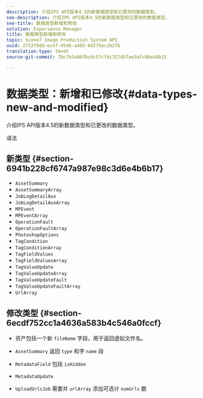 ```yaml
---
description: 介绍IPS API版本4.5的新数据类型和已更改的数据类型。
seo-description: 介绍IPS API版本4.5的新数据类型和已更改的数据类型。
seo-title: 数据类型新增和修改
solution: Experience Manager
title: 数据类型新增和修改
topic: Scene7 Image Production System API
uuid: 2752f9dd-ec47-45d6-a465-6d275ec2b2fb
translation-type: tm+mt
source-git-commit: 7bc7b3a86fbcdc57cfdc31745fae3afc06e44b15

---
```



# 数据类型：新增和已修改{#data-types-new-and-modified}

介绍IPS API版本4.5的新数据类型和已更改的数据类型。

语法

## 新类型 {#section-6941b228cf6747a987e98c3d6e4b6b17}

* `AssetSummary`
* `AssetSummaryArray`
* `JobLogDetailAux`
* `JobLogDetailAuxArray`
* `MPEvent`
* `MPEventArray`
* `OperationFault`
* `OperationFaultArray`
* `PhotoshopOptions`
* `TagCondition`
* `TagConditionArray`
* `TagFieldValues`
* `TagFieldValuesArray`
* `TagValueUpdate`
* `TagValueUpdateArray`
* `TagValueUpdateFault`
* `TagValueUpdateFaultArray`
* `UrlArray`

## 修改类型 {#section-6ecdf752cc1a4636a583b4c546a0fccf}

* 资产包括一个新 `fileName` 字段，用于返回虚拟文件名。
* `AssetSummary` 返回 `type` 和字 `name` 段

* `MetadataField` 包括 `isHidden`

* `MetadataUpdate`
* `UploadUrlsJob` 需要并 `urlArray` 添加可选计 `numUrls` 数

